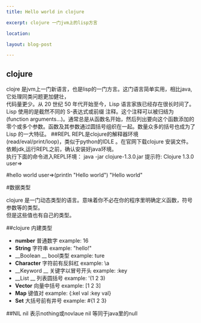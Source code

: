 ```yaml
---
title: Hello world in clojure 

excerpt: clojure 一门jvm上的lisp方言

location:

layout: blog-post

---
```


## clojure 
clojre 是jvm上一门新语言，也是lisp的一门方言。这门语言简单实用，相比java,它处理同类问题更加健壮，     
代码量更少。从 20 世纪 50 年代开始至今，Lisp 语言家族已经存在很长时间了。Lisp 使用的是截然不同的 S-表达式或前缀 注释。这个注释可以被归结为 (function arguments...)。通常总是从函数名开始，然后列出要向这个函数添加的零个或多个参数。函数及其参数通过圆括号组织在一起。数量众多的括号也成为了 Lisp 的一大特征。
##REPL
REPL是clojure的解释器环境(read/eval/print/loop)，类似于python的IDLE 。在官网下载clojure 安装文件。     
依赖jdk,运行REPL之前，确认安装好java环境。       
执行下面的命令进入REPL环境：
	java -jar clojure-1.3.0.jar
提示符:
	Clojure 1.3.0
	user=>

#hello world 
	user=>(println "Hello world")
	"Hello world"

#数据类型

clojure 是一门动态类型的语言。意味着你不必在你的程序里明确定义函数，符号参数等的类型。   
但是这些值也有自己的类型。 

##clojure 内建类型

* __number__	  普通数字			example: 16
* __String__	  字符串			example: "hello!"
* __Boolean __	  bool类型			example: ture 
* __Character__	  字符前有反斜杠    example:  \a
* __Keyword __	  关键字以冒号开头  example: :key
* __List __		  列表圆括号        example: '(1 2 3)
* __Vector__	  向量中括号		example: [1 2 3]
* __Map__		  键值对			example: {:kel val :key val}
* __Set__		  大括号前有井号    example: #{1 2 3}

##NIL
nil 表示nothing或novlaue 
nil 等同于java里的null


